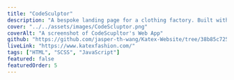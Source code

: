```yaml
---
title: "CodeSculptor"
description: "A bespoke landing page for a clothing factory. Built with HTML, SCSS, and Vanilla JavaScript."
cover: "../../assets/images/CodeScluptor.png"
coverAlt: "A screenshot of CodeScupltor's Web App"
github: "https://github.com/jasper-th-wang/Katex-Website/tree/38b85c72583bf99627e319d76917ea24d3cdad7d"
liveLink: "https://www.katexfashion.com/"
tags: ["HTML", "SCSS", "JavaScript"]
featured: false
featuredOrder: 5
---
```

